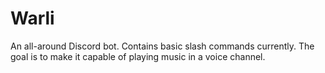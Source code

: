 # Warli
An all-around Discord bot.
Contains basic slash commands currently.
The goal is to make it capable of playing music in a voice channel.